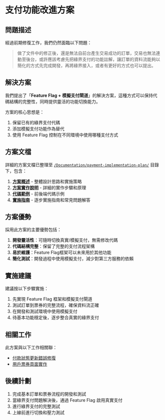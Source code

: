 # 支付功能改進方案

## 問題描述

經過前期修復工作，我們仍然面臨以下問題：

> 做了文件中的修正後，還是無法自前台產生交易成功的訂單，交易也無法連動至後台，或許應該考慮先把綠界支付的功能註解，讓訂單的資料流能夠以簡化的方式先完成開發，再將綠界接入，或者有更好的方式也可以提出。

## 解決方案

我們提出了「**Feature Flag + 模擬支付閘道**」的解決方案，這種方式可以保持代碼結構的完整性，同時提供靈活的功能切換能力。

方案的核心思想是：
1. 保留已有的綠界支付代碼
2. 添加模擬支付功能作為替代
3. 使用 Feature Flag 控制在不同環境中使用哪種支付方式

## 方案文檔

詳細的方案文檔已整理至 [`/Documentation/payment-implementation-plan/`](payment-implementation-plan/) 目錄下，包含：

1. [**方案概述**](payment-implementation-plan/README.md) - 整體設計思路和實施策略
2. [**方案實作說明**](payment-implementation-plan/payment-feature-flag-implementation.md) - 詳細的實作步驟和原理
3. [**代碼範例**](payment-implementation-plan/code-examples.md) - 前後端代碼示例
4. [**實施指南**](payment-implementation-plan/implementation-guide.md) - 逐步實施指南和常見問題解答

## 方案優勢

採用此方案的主要優勢包括：

1. **開發靈活性**：可隨時切換真實/模擬支付，無需修改代碼
2. **代碼結構完整**：保留了完整的支付流程架構
3. **易於維護**：Feature Flag框架可以未來用於其他功能
4. **簡化測試**：開發過程中使用模擬支付，減少對第三方服務的依賴

## 實施建議

建議按以下步驟實施：

1. 先實現 Feature Flag 框架和模擬支付閘道
2. 測試訂單到票券的完整流程，確保資料流正確
3. 在開發和測試環境中使用模擬支付
4. 待基本功能穩定後，逐步整合真實的綠界支付

## 相關工作

此方案與以下工作相關聯：

- [付款狀態更新錯誤修復](payment-status-bugfix-conversation.md)
- [用戶票券頁面實作](user-tickets-implementation-discussion.md)

## 後續計劃

1. 完成基本訂單和票券流程的開發和測試
2. 當綠界支付問題解決後，通過 Feature Flag 啟用真實支付
3. 進行綠界支付的完整測試
4. 上線前進行切換和壓力測試
